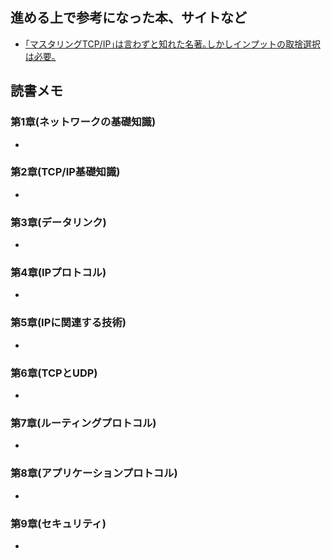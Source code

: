 ## 進める上で参考になった本、サイトなど
- [｢マスタリングTCP/IP｣は言わずと知れた名著｡しかしインプットの取捨選択は必要｡](https://drumato.hatenablog.com/entry/2019/03/07/070000)

## 読書メモ
### 第1章(ネットワークの基礎知識)
- 
### 第2章(TCP/IP基礎知識)
- 
### 第3章(データリンク)
- 
### 第4章(IPプロトコル)
- 
### 第5章(IPに関連する技術)
- 
### 第6章(TCPとUDP)
- 
### 第7章(ルーティングプロトコル)
- 
### 第8章(アプリケーションプロトコル)
- 
### 第9章(セキュリティ)
- 
